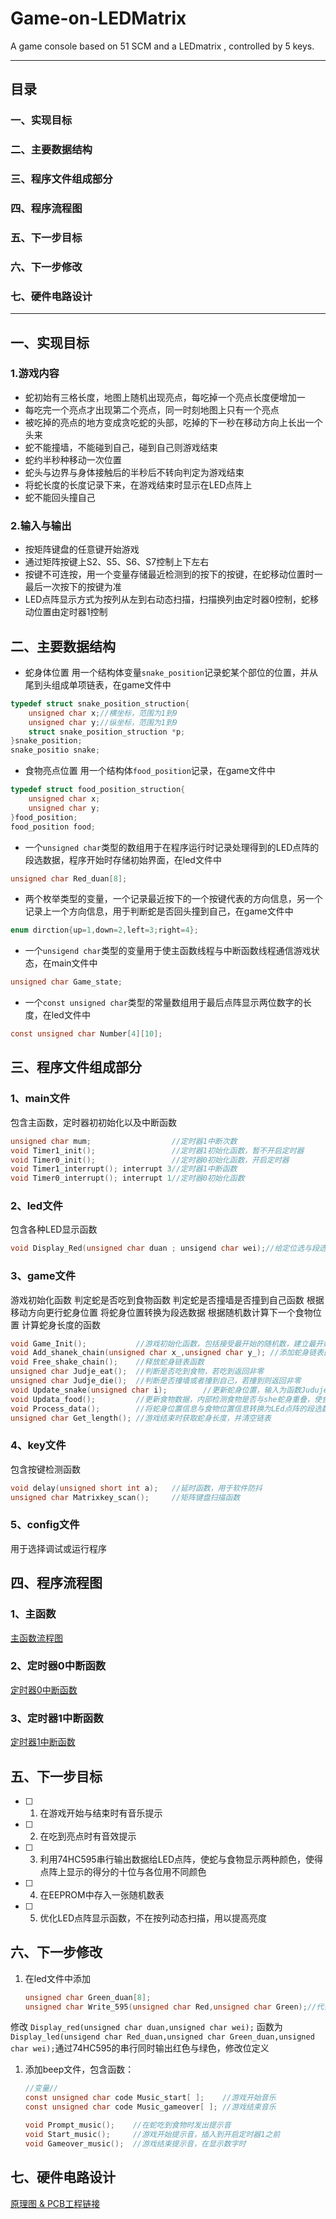 # Game-on-LEDMatrix
A game console based on 51 SCM and a LEDmatrix , controlled by 5 keys.

---

## 目录
### 一、实现目标
### 二、主要数据结构
### 三、程序文件组成部分
### 四、程序流程图
### 五、下一步目标
### 六、下一步修改
### 七、硬件电路设计

---

## 一、实现目标

### 1.游戏内容

* 蛇初始有三格长度，地图上随机出现亮点，每吃掉一个亮点长度便增加一
 * 每吃完一个亮点才出现第二个亮点，同一时刻地图上只有一个亮点
 * 被吃掉的亮点的地方变成贪吃蛇的头部，吃掉的下一秒在移动方向上长出一个头来
* 蛇不能撞墙，不能碰到自己，碰到自己则游戏结束
 * 蛇约半秒种移动一次位置
 * 蛇头与边界与身体接触后的半秒后不转向判定为游戏结束 
* 将蛇长度的长度记录下来，在游戏结束时显示在LED点阵上
* 蛇不能回头撞自己

### 2.输入与输出
* 按矩阵键盘的任意键开始游戏 
* 通过矩阵按键上S2、S5、S6、S7控制上下左右
* 按键不可连按，用一个变量存储最近检测到的按下的按键，在蛇移动位置时一最后一次按下的按键为准
* LED点阵显示方式为按列从左到右动态扫描，扫描换列由定时器0控制，蛇移动位置由定时器1控制

## 二、主要数据结构
* 蛇身体位置
用一个结构体变量`snake_position`记录蛇某个部位的位置，并从尾到头组成单项链表，在game文件中
```c
typedef struct snake_position_struction{
    unsigned char x;//横坐标，范围为1到9
    unsigned char y;//纵坐标，范围为1到9
    struct snake_position_struction *p;
}snake_position;
snake_positio snake;
```

* 食物亮点位置
用一个结构体`food_position`记录，在game文件中
```c
typedef struct food_position_struction{
    unsigned char x;
    unsigned char y;
}food_position;
food_position food;
```

* 一个`unsigned char`类型的数组用于在程序运行时记录处理得到的LED点阵的段选数据，程序开始时存储初始界面，在led文件中
```c
unsigned char Red_duan[8]; 
```

* 两个枚举类型的变量，一个记录最近按下的一个按键代表的方向信息，另一个记录上一个方向信息，用于判断蛇是否回头撞到自己，在game文件中

```c
enum dirction{up=1,down=2,left=3;right=4};
```

* 一个`unsigend char`类型的变量用于使主函数线程与中断函数线程通信游戏状态，在main文件中
```c
unsigned char Game_state;
```

* 一个`const unsigned char`类型的常量数组用于最后点阵显示两位数字的长度，在led文件中
```c
const unsigned char Number[4][10];
```

## 三、程序文件组成部分
### 1、main文件
包含主函数，定时器初初始化以及中断函数
```c
unsigned char mum;                  //定时器1中断次数
void Timer1_init();                 //定时器1初始化函数，暂不开启定时器
void Timer0_init();                 //定时器0初始化函数，开启定时器
void Timer1_interrupt(); interrupt 3//定时器1中断函数
void Timer0_interrupt(); interrupt 1//定时器0初始化函数
```

### 2、led文件
包含各种LED显示函数
```c
void Display_Red(unsigned char duan ; unsigend char wei);//给定位选与段选数据，点阵显示函数
```

### 3、game文件
游戏初始化函数
判定蛇是否吃到食物函数
判定蛇是否撞墙是否撞到自己函数
根据移动方向更行蛇身位置
将蛇身位置转换为段选数据
根据随机数计算下一个食物位置
计算蛇身长度的函数
```c
void Game_Init();           //游戏初始化函数，包括接受最开始的随机数，建立最开始长度为三的蛇身链表，初始化蛇移动方向
void Add_shanek_chain(unsigned char x_,unsigned char y_); //添加蛇身链表函数
void Free_shake_chain();    //释放蛇身链表函数
unsigned char Judje_eat();  //判断是否吃到食物，若吃到返回非零
unsigned char Judje_die();  //判断是否撞墙或者撞到自己，若撞到则返回非零
void Update_snake(unsigned char i);        //更新蛇身位置，输入为函数Juduje_eat()；的输出
void Updata_food();         //更新食物数据，内部检测食物是否与she蛇身重叠，使食物在蛇身以外的位置，输入为Judje_eat();的输出
void Process_data();        //将蛇身位置信息与食物位置信息转换为LEd点阵的段选数据，需要注意当蛇吃到食物时（蛇头与食物重合时）不要多次加蛇头处的信息
unsigned char Get_length(); //游戏结束时获取蛇身长度，并清空链表
```

### 4、key文件
包含按键检测函数
```c
void delay(unsigned short int a);   //延时函数，用于软件防抖
unsigned char Matrixkey_scan();     //矩阵键盘扫描函数
```

### 5、config文件
用于选择调试或运行程序

## 四、程序流程图

### 1、主函数
[主函数流程图](https://raw.githubusercontent.com/kabibalassx/Repository-for-pictures/master/Game%20on%20LEDMatrix%201.jpg)

### 2、定时器0中断函数
[定时器0中断函数](https://raw.githubusercontent.com/kabibalassx/Repository-for-pictures/master/Game%20on%20LEDMatrix%202.jpg)

### 3、定时器1中断函数
[定时器1中断函数](https://raw.githubusercontent.com/kabibalassx/Repository-for-pictures/master/Game%20on%20LEDMatrix%203.jpg)

## 五、下一步目标
* [ ]  1. 在游戏开始与结束时有音乐提示

* [ ]  2. 在吃到亮点时有音效提示

* [ ]  3. 利用74HC595串行输出数据给LED点阵，使蛇与食物显示两种颜色，使得点阵上显示的得分的十位与各位用不同颜色

* [ ]  4. 在EEPROM中存入一张随机数表

* [ ] 5. 优化LED点阵显示函数，不在按列动态扫描，用以提高亮度

## 六、下一步修改
    
1. 在led文件中添加
    ```c
    unsigned char Green_duan[8];
    unsigned char Write_595(unsigned char Red,unsigned char Green);//代替原来Display_red()函数中的输入段选信息
    ```
修改 `Display_red(unsigned char duan,unsigned char wei);` 函数为`Display_led(unsigend char Red_duan,unsigned char Green_duan,unsigned char wei);`通过74HC595的串行同时输出红色与绿色，修改位定义

1. 添加beep文件，包含函数：
    ```c
    //变量//
    const unsigned char code Music_start[ ];    //游戏开始音乐
    const unsigned char code Music_gameover[ ]; //游戏结束音乐
    
    void Prompt_music();    //在蛇吃到食物时发出提示音
    void Start_music();     //游戏开始提示音，插入到开启定时器1之前
    void Gameover_music();  //游戏结束提示音，在显示数字时
    ```

## 七、硬件电路设计
[原理图 & PCB工程链接](https://lceda.cn/kbbl/ji-yu-51dan-pian-ji-yu-LEDdian-zhen-de-you-hu-ji)


